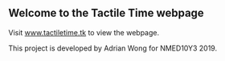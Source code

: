 ## Welcome to the Tactile Time webpage

Visit www.tactiletime.tk to view the webpage.

This project is developed by Adrian Wong for NMED10Y3 2019.
